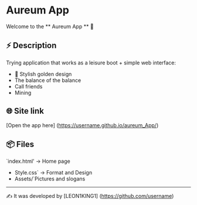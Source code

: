 # Aureum App

Welcome to the ** Aureum App ** 🚀

## ⚡️ Description
Trying application that works as a leisure boot + simple web interface:
- 🎨 Stylish golden design
- The balance of the balance
- Call friends
- Mining

## 🌐 Site link
[Open the app here] (https://username.github.io/aureum_App/)

## 📦 Files
`index.html' → Home page
- Style.css` → Format and Design
- Assets/`Pictures and slogans

---

✍️ It was developed by [LEON1KING1] (https://github.com/username)